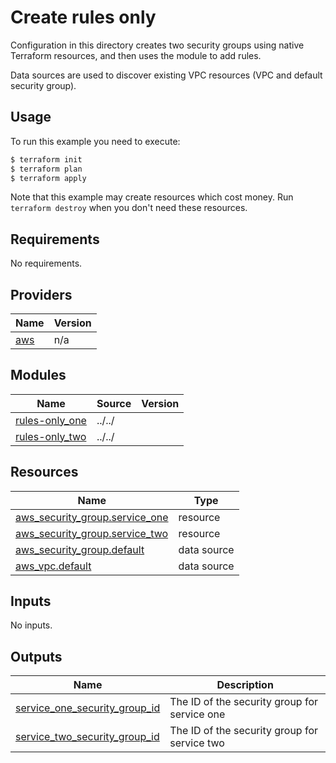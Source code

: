 # Create rules only

Configuration in this directory creates two security groups using native Terraform resources, and then uses the module to add rules.

Data sources are used to discover existing VPC resources (VPC and default security group).

## Usage

To run this example you need to execute:

```bash
$ terraform init
$ terraform plan
$ terraform apply
```

Note that this example may create resources which cost money. Run `terraform destroy` when you don't need these resources.

<!-- BEGINNING OF PRE-COMMIT-TERRAFORM DOCS HOOK -->
## Requirements

No requirements.

## Providers

| Name | Version |
|------|---------|
| <a name="provider_aws"></a> [aws](#provider\_aws) | n/a |

## Modules

| Name | Source | Version |
|------|--------|---------|
| <a name="module_rules-only_one"></a> [rules-only\_one](#module\_rules-only\_one) | ../../ |  |
| <a name="module_rules-only_two"></a> [rules-only\_two](#module\_rules-only\_two) | ../../ |  |

## Resources

| Name | Type |
|------|------|
| [aws_security_group.service_one](https://registry.terraform.io/providers/hashicorp/aws/latest/docs/resources/security_group) | resource |
| [aws_security_group.service_two](https://registry.terraform.io/providers/hashicorp/aws/latest/docs/resources/security_group) | resource |
| [aws_security_group.default](https://registry.terraform.io/providers/hashicorp/aws/latest/docs/data-sources/security_group) | data source |
| [aws_vpc.default](https://registry.terraform.io/providers/hashicorp/aws/latest/docs/data-sources/vpc) | data source |

## Inputs

No inputs.

## Outputs

| Name | Description |
|------|-------------|
| <a name="output_service_one_security_group_id"></a> [service\_one\_security\_group\_id](#output\_service\_one\_security\_group\_id) | The ID of the security group for service one |
| <a name="output_service_two_security_group_id"></a> [service\_two\_security\_group\_id](#output\_service\_two\_security\_group\_id) | The ID of the security group for service two |
<!-- END OF PRE-COMMIT-TERRAFORM DOCS HOOK -->
